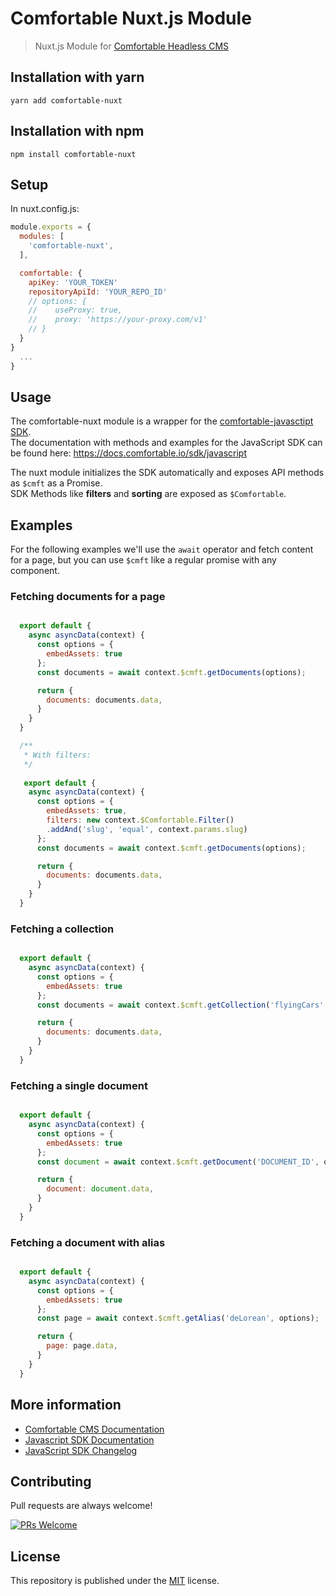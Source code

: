 # Comfortable Nuxt.js Module

> Nuxt.js Module for  <a href="https://www.comfortable.io">Comfortable Headless CMS</a>

## Installation with yarn
```
yarn add comfortable-nuxt
```

## Installation with npm
```
npm install comfortable-nuxt
```

## Setup

In nuxt.config.js:

```javascript
module.exports = {
  modules: [
    'comfortable-nuxt',
  ],

  comfortable: {
    apiKey: 'YOUR_TOKEN'
    repositoryApiId: 'YOUR_REPO_ID'
    // options: {
    //    useProxy: true,
    //    proxy: 'https://your-proxy.com/v1'
    // }
  }
}
  ...
}

```

## Usage

The comfortable-nuxt module is a wrapper for the <a href="https://github.com/cmftable/comfortable-javascript">comfortable-javasctipt SDK</a>.
<br>The documentation with methods and examples for the JavaScript SDK can be found here: <a href="https://docs.comfortable.io/sdk/javascript">https://docs.comfortable.io/sdk/javascript</a>

The nuxt module initializes the SDK automatically and exposes API methods as `$cmft` as a Promise.
<br>SDK Methods like **filters** and **sorting** are exposed as `$Comfortable`.


## Examples

For the following examples we'll use the `await` operator and fetch content for a page, but you can use `$cmft` like a regular promise with any component.

### Fetching documents for a page

```javascript

  export default {
    async asyncData(context) {
      const options = {
        embedAssets: true
      };
      const documents = await context.$cmft.getDocuments(options);

      return {
        documents: documents.data,
      }
    }
  }

  /**
   * With filters:
   */
   
   export default {
    async asyncData(context) {
      const options = {
        embedAssets: true,
        filters: new context.$Comfortable.Filter()
        .addAnd('slug', 'equal', context.params.slug)
      };
      const documents = await context.$cmft.getDocuments(options);

      return {
        documents: documents.data,
      }
    }
  }

```

### Fetching a collection

```javascript

  export default {
    async asyncData(context) {
      const options = {
        embedAssets: true
      };
      const documents = await context.$cmft.getCollection('flyingCars', options);

      return {
        documents: documents.data,
      }
    }
  }

```

### Fetching a single document

```javascript

  export default {
    async asyncData(context) {
      const options = {
        embedAssets: true
      };
      const document = await context.$cmft.getDocument('DOCUMENT_ID', options);

      return {
        document: document.data,
      }
    }
  }

```

### Fetching a document with alias

```javascript

  export default {
    async asyncData(context) {
      const options = {
        embedAssets: true
      };
      const page = await context.$cmft.getAlias('deLorean', options);

      return {
        page: page.data,
      }
    }
  }

```


## More information
 - [Comfortable CMS Documentation](https://docs.comfortable.io)
 - [Javascript SDK Documentation](https://docs.comfortable.io/sdk/javascript)
 - [JavaScript SDK Changelog](https://github.com/cmftable/comfortable-javascript/releases)

## Contributing
Pull requests are always welcome!
<br/>

[![PRs Welcome](https://img.shields.io/badge/PRs-welcome-brightgreen.svg?style=flat-square)](http://makeapullrequest.com)


## License
This repository is published under the [MIT](LICENSE) license.